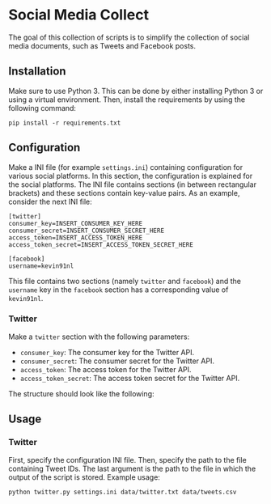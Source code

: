 # Social Media Collect
The goal of this collection of scripts is to simplify the collection of social media documents, such as Tweets and Facebook posts.

## Installation
Make sure to use Python 3. This can be done by either installing Python 3 or using a virtual environment. Then, install the requirements by using the following command:

```
pip install -r requirements.txt
```

## Configuration
Make a INI file (for example `settings.ini`) containing configuration for various social platforms. In this section, the configuration is explained for the social platforms.
The INI file contains sections (in between rectangular brackets) and these sections contain key-value pairs. As an example, consider the next INI file:

```
[twitter]
consumer_key=INSERT_CONSUMER_KEY_HERE
consumer_secret=INSERT_CONSUMER_SECRET_HERE
access_token=INSERT_ACCESS_TOKEN_HERE
access_token_secret=INSERT_ACCESS_TOKEN_SECRET_HERE

[facebook]
username=kevin91nl
```

This file contains two sections (namely `twitter` and `facebook`) and the `username` key in the `facebook` section has a corresponding value of `kevin91nl`.

### Twitter
Make a `twitter` section with the following parameters:
- `consumer_key`: The consumer key for the Twitter API.
- `consumer_secret`: The consumer secret for the Twitter API.
- `access_token`: The access token for the Twitter API.
- `access_token_secret`: The access token secret for the Twitter API.

The structure should look like the following:

## Usage

### Twitter
First, specify the configuration INI file. Then, specify the path to the file containing Tweet IDs. The last argument is the path to the file in which the output of the script is stored. Example usage:

```
python twitter.py settings.ini data/twitter.txt data/tweets.csv
```